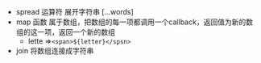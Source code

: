 - spread 运算符 展开字符串 [...words]
- map 函数 属于数组，把数组的每一项都调用一个callback，返回值为新的数组的这一项，返回一个新的数组
    - lette =>`<span>${letter}</spsn>`
- join 将数组连接成字符串